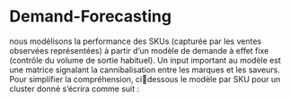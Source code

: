 # Demand-Forecasting

nous modélisons la performance des SKUs (capturée par les ventes
observées représentées) à partir d’un modèle de demande à effet fixe (contrôle du 
volume de sortie habituel). 
Un input important au modèle est une matrice signalant la 
cannibalisation entre les marques et les saveurs. 
Pour simplifier la compréhension, cidessous le modèle par SKU pour un cluster donné s’écrira comme suit :
